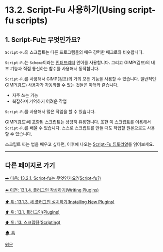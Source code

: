 # 13.2. Script-Fu 사용하기(Using script-fu scripts)
## 1. Script-Fu는 무엇인가요?
`Script-Fu`의 스크립트는 다른 프로그램들의 매우 강력한 매크로와 비슷합니다.

`Script-Fu`는 `Scheme`이라는 [인터프리터](https://ko.wikipedia.org/wiki/%EC%9D%B8%ED%84%B0%ED%94%84%EB%A6%AC%ED%84%B0) 언어를 사용합니다. 그리고 GIMP(김프)의 내부 기능과 직접 통신하는 함수를 사용해서 동작합니다.

`Script-Fu`를 사용해서 GIMP(김프)의 거의 모든 기능을 사용할 수 있습니다. 일반적인 GIMP(김프) 사용자가 자동화할 수 있는 것들은 아래와 같습니다.

- 자주 쓰는 기능
- 복잡하며 기억하기 어려운 작업

`Script-Fu`를 사용해서 많은 작업을 할 수 있습니다.

GIMP(김프)에 포함된 스크립트는 상당히 유용합니다. 또한 이 스크립트를 이용해서 `Script-Fu`를 배울 수 있습니다. 스스로 스크립트를 만들 때도 작업할 원본으로도 사용할 수 있습니다.

스크립트 짜는 법을 배우고 싶다면, 이후에 나오는 [Script-Fu 튜토리얼](./13-03-00-a-script-fu-tutorial.md)를 읽어보세요.

***

## 다른 페이지로 가기

[➡️ 다음: 13.2.1. Script-fu는 무엇인가요?(Script-fu?)](./13-02-01-script-fu.md)

[⬅️ 이전: 13.1.4. 플러그인 작성하기(Writing Plugins)](./13-01-04-writing_plugins.md)

[⬆️ 위: 13.1.3. 새 플러그인 설치하기(Installing New Plugins)](./13-01-00-plugins.md)

[⬆️ 위: 13.1. 플러그인(Plugins)](./13-01-00-plugins.md)

[⬆️ 위: 13. 스크립팅(Scripting)](./13-00-scripting.md)

[🏠 홈](./00-home.md)

[원문](https://docs.gimp.org/2.10/ko/gimp-concepts-script-fu.html)
